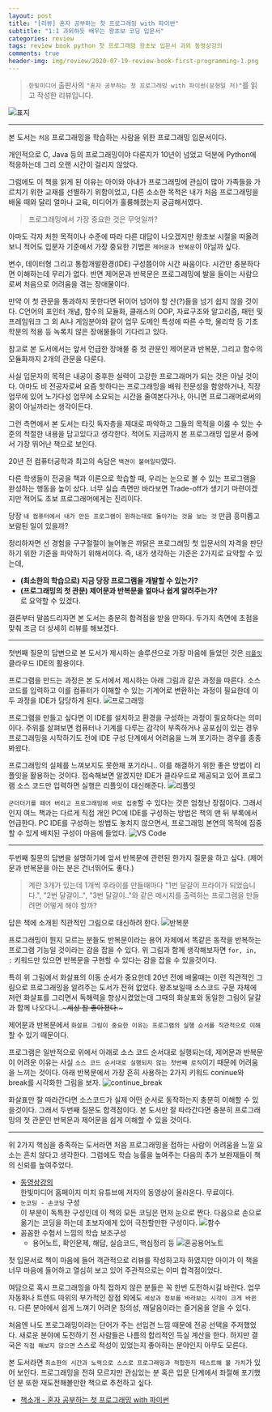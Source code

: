 ```yaml
---  
layout: post  
title: "[리뷰] 혼자 공부하는 첫 프로그래밍 with 파이썬"  
subtitle: "1:1 과외하듯 배우는 왕초보 코딩 입문서"  
categories: review  
tags: review book python 첫 프로그래밍 왕초보 입문서 과외 동영상강의
comments: true  
header-img: img/review/2020-07-19-review-book-first-programming-1.png
---  
```

  
> `한빛미디어` 출판사의 `"혼자 공부하는 첫 프로그래밍 with 파이썬(문현일 저)"`를 읽고 작성한 리뷰입니다.  

![표지](https://telegeam.github.io/assets/img/review/2020-07-19-review-book-first-programming-1.png)  

---
본 도서는 `처음` 프로그래밍을 학습하는 사람을 위한 프로그래밍 입문서이다.

개인적으로 C, Java 등의 프로그래밍이야 다룬지가 10년이 넘었고 덕분에 Python에 적응하는데 그리 오랜 시간이 걸리지 않았다. 

그럼에도 이 책을 읽게 된 이유는 아이와 아내가 프로그래밍에 관심이 많아 가족들을 가르치기 위한 교재를 선별하기 위함이었고, 다른 소소한 목적은 내가 처음 프로그래밍을 배울 때와 달리 얼마나 교육, 미디어가 훌륭해졌는지 궁금해서였다.

> 프로그래밍에서 가장 중요한 것은 무엇일까?

아마도 각자 처한 목적이나 수준에 따라 다른 대답이 나오겠지만 왕초보 시절을 떠올려 보니 적어도 입문자 기준에서 가장 중요한 기법은 `제어문과 반복문`이 아닐까 싶다.

변수, 데이터형 그리고 통합개발환경(IDE) 구성쯤이야 시간 싸움이다. 시간만 충분하다면 이해하는데 무리가 없다. 반면 제어문과 반복문은 프로그래밍에 발을 들이는 사람으로써 처음으로 어려움을 겪는 장애물이다.

만약 이 첫 관문을 통과하지 못한다면 뒤이어 넘어야 할 산(?)들을 넘기 쉽지 않을 것이다. C언어의 포인터 개념, 함수의 모듈화, 클래스의 OOP, 자료구조와 알고리즘, 패턴 및 프레임워크 그 외 AI나 게임분야와 같이 업무 도메인 특성에 따른 수학, 물리학 등 기초 학문의 적용 등 녹록치 않은 장애물들이 기다리고 있다.

참고로 본 도서에서는 앞서 언급한 장애물 중 첫 관문인 제어문과 반복문, 그리고 함수의 모듈화까지 2개의 관문을 다룬다.

사실 입문자의 목적은 내공이 중후한 실력이 고강한 프로그래머가 되는 것은 아닐 것이다. 아마도 비 전공자로써 요즘 핫하다는 프로그래밍을 배워 전문성을 함양하거나, 직장 업무에 있어 노가다성 업무에 소요되는 시간을 줄여본다거나, 아니면 프로그래머로써의 꿈이 아닐까라는 생각이든다.

그런 측면에서 본 도서는 타깃 독자층을 제대로 파악하고 그들의 목적을 이룰 수 있는 수준의 적절한 내용을 담고있다고 생각한다. 적어도 지금까지 본 프로그래밍 입문서 중에서 가장 뛰어난 책으로 보인다.

20년 전 컴퓨터공학과 최고의 속담은 `백견이 불여일타`였다.

다른 학생들이 전공을 책과 이론으로 학습할 때, 우리는 눈으로 볼 수 있는 프로그램을 완성하는 행동을 높이 샀다. 너무 실습 측면만 바라보면 Trade-off가 생기기 마련이겠지만 적어도 초보 프로그래머에게는 진리이다.

당장 `내 컴퓨터에서 내가 만든 프로그램이 원하는대로 돌아가는 것을 보는 것` 만큼 흥미롭고 보람된 일이 있을까?

정리하자면 선 경험을 구구절절이 늘어놓은 까닭은 프로그래밍 첫 입문서의 자격을 판단하기 위한 기준을 파악하기 위해서이다. 즉, 내가 생각하는 기준은 2가지로 요약할 수 있는데,
* __(최소한의 학습으로) 지금 당장 프로그램을 개발할 수 있는가?__  
* __(프로그래밍의 첫 관문) 제어문과 반복문을 얼마나 쉽게 알려주는가?__  
로 요약할 수 있겠다. 

결론부터 말씀드리자면 본 도서는 충분히 합격점을 받을 만하다. 두가지 측면에 초점을 맞춰 조금 더 상세히 리뷰를 해보겠다.

---

첫번째 질문의 답변으로 본 도서가 제시하는 솔루션으로 가장 마음에 들었던 것은 [`리플잇`](https://repl.it/) 클라우드 IDE의 활용이다. 

프로그램을 만드는 과정은 본 도서에서 제시하는 아래 그림과 같은 과정을 따른다. 소스코드를 입력하고 이를 컴퓨터가 이해할 수 있는 기계어로 변환하는 과정이 필요한데 이 두 과정을 IDE가 담당하게 된다.
![프로그래밍](https://telegeam.github.io/assets/img/review/2020-07-19-review-book-first-programming-8.png)  

프로그램을 만들고 싶다면 이 IDE를 설치하고 환경을 구성하는 과정이 필요하다는 의미이다. 주위를 살펴보면 컴퓨터나 기계를 다루는 감각이 부족하거나 공포심이 있는 경우 프로그래밍을 시작하기도 전에 IDE 구성 단계에서 어려움을 느껴 포기하는 경우를 종종 봐왔다.

프로그래밍의 실체를 느껴보지도 못한채 포기라니.. 이를 해결하기 위한 좋은 방법이 리플잇을 활용하는 것이다. 접속해보면 알겠지만 IDE가 클라우드로 제공되고 있어 프로그램 소스 코드만 입력하면 실행은 리플잇이 대신해준다. 
![리플잇](https://telegeam.github.io/assets/img/review/2020-07-19-review-book-first-programming-7.png)  

`군더더기를 떼어 버리고 프로그래밍에 바로 집중`할 수 있다는 것은 엄청난 장점이다. 그래서인지 여느 책과는 다르게 직접 개인 PC에 IDE를 구성하는 방법은 책의 맨 뒤 부록에서 언급한다. PC IDE를 구성하는 방법도 놓치지 않으면서, 프로그래밍 본연의 목적에 집중할 수 있게 배치된 구성이 마음에 들었다.
![VS Code](https://telegeam.github.io/assets/img/review/2020-07-19-review-book-first-programming-3.png)  

---

두번째 질문의 답변을 설명하기에 앞서 반복문에 관련된 한가지 질문을 하고 싶다. (제어문과 반복문을 아는 분은 건너뛰어도 좋다.)

> 계란 3개가 있는데 1개씩 후라이를 만들때마다 "1번 달걀이 프라이가 되었습니다.", "2번 달걀이..", "3번 달걀이.."와 같은 메시지를 출력하는 프로그램을 만들려면 어떻게 해야 할까?

답은 책에 소개된 직관적인 그림으로 대신하려 한다.
![반복문](https://telegeam.github.io/assets/img/review/2020-07-19-review-book-first-programming-5.png)  

프로그래밍이 뭔지 모르는 분들도 반복문이라는 용어 자체에서 똑같은 동작을 반복하는 프로그램 기능일 것이라는 감을 잡을 수 있다. 위 그림과 함께 생각해보자면 `for, in, :` 키워드만 있으면 반복문을 구현할 수 있다는 감을 잡을 수 있을것이다.

특히 위 그림에서 화살표의 이동 순서가 중요한데 20년 전에 배울때는 이런 직관적인 그림으로 프로그래밍을 알려주는 도서가 전혀 없었다. 왕초보일때 소스코드 구문 자체에 저런 화살표를 그리면서 독해력을 향상시켰었는데 그때의 화살표와 동일한 그림이 달갈과 함께 나오다니..~~~세상 참 좋아졌다.~~~ 

제어문과 반복문에서 `화살표 그림이 중요한 이유는 프로그램의 실행 순서를 직관적으로 이해`할 수 있기 때문이다. 

프로그램은 일반적으로 위에서 아래로 소스 코드 순서대로 실행되는데, 제어문과 반복문이 어려운 이유는 사실 `소스 코드 순서대로 실행되지 않는 첫번째 로직`이기 때문에 어려움을 느끼는 것이다. 
아래 반복문에서 가장 흔히 사용하는 2가지 키워드 coninue와 break를 시각화한 그림을 보자.
![continue_break](https://telegeam.github.io/assets/img/review/2020-07-19-review-book-first-programming-6.png)  

화살표만 잘 따라간다면 소스코드가 실제 어떤 순서로 동작하는지 충분히 이해할 수 있을것이다. 그래서 두번째 질문도 합격점이다. 본 도서만 잘 따라간다면 충분히 프로그래밍의 첫 관문인 반복문과 제어문을 쉽게 이해할 수 있을 것이다.

---

위 2가지 핵심을 충족하는 도서라면 처음 프로그래밍을 접하는 사람이 어려움을 느낄 요소는 흔치 않다고 생각한다. 그럼에도 학습 능률을 높여주는 다음의 추가 보완재들이 책의 신뢰를 높여주었다. 
* [동영상강의](https://www.youtube.com/channel/UCK3srTIIG3LtqQRDFH1Gh4A)  
  한빛미디어 홈페이지 미치 유튜브에 저자의 동영상이 올라온다. 무료이다.
* `눈코딩 - 손코딩` 구성  
  이 부분이 독특한 구성인데 이 책의 모든 코딩은 먼저 눈으로 짠다. 다음으로 손으로 옮기는 코딩을 하는데 초보자에게 있어 극찬할만한 구성이다.
  ![함수](https://telegeam.github.io/assets/img/review/2020-07-19-review-book-first-programming-4.png)  
* 꼼꼼한 수험서 느낌의 학습 보조구성  
  - 용어노트, 확인문제, 해답, 실습코드, 핵심정리 등
  ![혼공용어노트](https://telegeam.github.io/assets/img/review/2020-07-19-review-book-first-programming-2.png)  

첫 입문서로 책이 마음에 들어 객관적으로 리뷰를 작성하고자 하였지만 아이가 이 책을 너무 마음에 들어하고 열심히 보고 있어 주관적으로는 이미 합격점이었다.

여담으로 혹시 프로그래밍을 아직 접하지 않은 분들은 꼭 한번 도전하시길 바란다. 업무 자동화나 트렌드 따위의 부가적인 장점 외에도 `세상과 정보를 바라보는 시각이 크게 바뀐다`. 다른 분야에서 쉽게 느껴기 어려운 창의성, 깨달음이라는 즐거움을 얻을 수 있다.

처음엔 나도 프로그래밍이라는 단어가 주는 선입견 느낌 때문에 전공 선택을 주저했었다. 새로운 분야에 도전하기 전 사람들은 나름의 합리적인 득실 계산을 한다. 하지만 결국은 `직접 해보지 않으면` 스스로 적성이 있었는지 좋아하는 분야인지 아무도 모른다.

본 도서라면 `최소한의 시간과 노력으로 스스로 프로그래밍과 적합한지 테스트해 볼 가치`가 있어 보인다. 프로그래밍을 전혀 모르지만 관심있는 분 혹은 입문 단계에서 좌절해 포기했던 분 또한 재도전해볼만한 책으로 추천하고 싶다.


* [책소개 - 혼자 공부하는 첫 프로그래밍 with 파이썬](http://www.yes24.com/Product/Goods/90617738?Acode=101)


